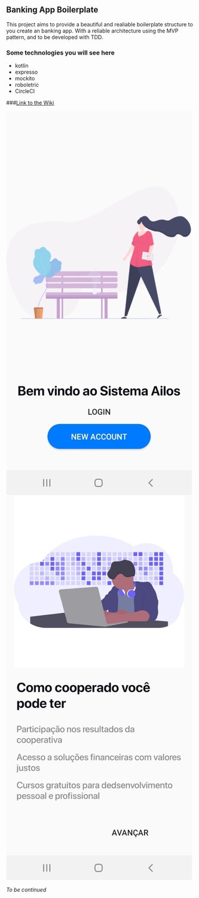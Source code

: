 ## Banking App Boilerplate
This project aims to provide a beautiful and realiable boilerplate structure to you create an banking app. With a reliable architecture using the MVP pattern, and to be developed with TDD.

### Some technologies you will see here
* kotlin
* expresso
* mockito
* roboletric
* CircleCI

###[Link to the Wiki](https://github.com/natanloterio/BankingAppBoilerplate/wiki)

![](https://github.com/natanloterio/BankingAppBoilerplate/blob/master/github_images/Main.jpeg?raw=true)
![](https://github.com/natanloterio/BankingAppBoilerplate/blob/master/github_images/WhatYouCanHave.jpeg?raw=true)



_To be continued_

